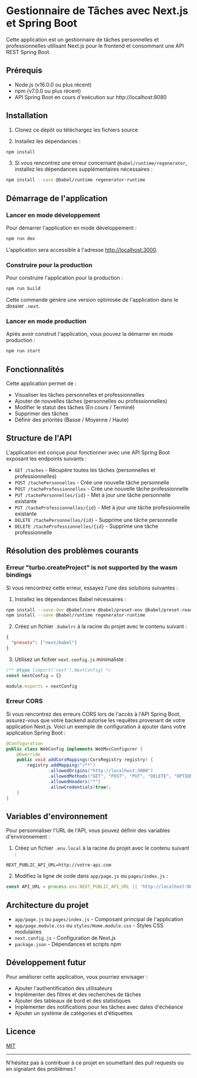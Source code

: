 # Gestionnaire de Tâches avec Next.js et Spring Boot

Cette application est un gestionnaire de tâches personnelles et professionnelles utilisant Next.js pour le frontend et consommant une API REST Spring Boot.

## Prérequis

- Node.js (v16.0.0 ou plus récent)
- npm (v7.0.0 ou plus récent)
- API Spring Boot en cours d'exécution sur http://localhost:8080

## Installation

1. Clonez ce dépôt ou téléchargez les fichiers source

2. Installez les dépendances :

```bash
npm install
```

3. Si vous rencontrez une erreur concernant `@babel/runtime/regenerator`, installez les dépendances supplémentaires nécessaires :

```bash
npm install --save @babel/runtime regenerator-runtime
```

## Démarrage de l'application

### Lancer en mode développement

Pour démarrer l'application en mode développement :

```bash
npm run dev
```

L'application sera accessible à l'adresse [http://localhost:3000](http://localhost:3000).

### Construire pour la production

Pour construire l'application pour la production :

```bash
npm run build
```

Cette commande génère une version optimisée de l'application dans le dossier `.next`.

### Lancer en mode production

Après avoir construit l'application, vous pouvez la démarrer en mode production :

```bash
npm run start
```

## Fonctionnalités

Cette application permet de :

- Visualiser les tâches personnelles et professionnelles
- Ajouter de nouvelles tâches (personnelles ou professionnelles)
- Modifier le statut des tâches (En cours / Terminé)
- Supprimer des tâches
- Définir des priorités (Basse / Moyenne / Haute)

## Structure de l'API

L'application est conçue pour fonctionner avec une API Spring Boot exposant les endpoints suivants :

- `GET /taches` - Récupère toutes les tâches (personnelles et professionnelles)
- `POST /tachePersonnelles` - Crée une nouvelle tâche personnelle
- `POST /tacheProfessionnelles` - Crée une nouvelle tâche professionnelle
- `PUT /tachePersonnelles/{id}` - Met à jour une tâche personnelle existante
- `PUT /tacheProfessionnelles/{id}` - Met à jour une tâche professionnelle existante
- `DELETE /tachePersonnelles/{id}` - Supprime une tâche personnelle
- `DELETE /tacheProfessionnelles/{id}` - Supprime une tâche professionnelle

## Résolution des problèmes courants

### Erreur "turbo.createProject" is not supported by the wasm bindings

Si vous rencontrez cette erreur, essayez l'une des solutions suivantes :

1. Installez les dépendances Babel nécessaires :
```bash
npm install --save-dev @babel/core @babel/preset-env @babel/preset-react babel-loader
npm install --save @babel/runtime regenerator-runtime
```

2. Créez un fichier `.babelrc` à la racine du projet avec le contenu suivant :
```json
{
  "presets": ["next/babel"]
}
```

3. Utilisez un fichier `next.config.js` minimaliste :
```javascript
/** @type {import('next').NextConfig} */
const nextConfig = {}

module.exports = nextConfig
```

### Erreur CORS

Si vous rencontrez des erreurs CORS lors de l'accès à l'API Spring Boot, assurez-vous que votre backend autorise les requêtes provenant de votre application Next.js. Voici un exemple de configuration à ajouter dans votre application Spring Boot :

```java
@Configuration
public class WebConfig implements WebMvcConfigurer {
    @Override
    public void addCorsMappings(CorsRegistry registry) {
        registry.addMapping("/**")
                .allowedOrigins("http://localhost:3000")
                .allowedMethods("GET", "POST", "PUT", "DELETE", "OPTIONS")
                .allowedHeaders("*")
                .allowCredentials(true);
    }
}
```

## Variables d'environnement

Pour personnaliser l'URL de l'API, vous pouvez définir des variables d'environnement :

1. Créez un fichier `.env.local` à la racine du projet avec le contenu suivant :
```
NEXT_PUBLIC_API_URL=http://votre-api.com
```

2. Modifiez la ligne de code dans `app/page.js` ou `pages/index.js` :
```javascript
const API_URL = process.env.NEXT_PUBLIC_API_URL || 'http://localhost:8080';
```

## Architecture du projet

- `app/page.js` ou `pages/index.js` - Composant principal de l'application
- `app/page.module.css` ou `styles/Home.module.css` - Styles CSS modulaires
- `next.config.js` - Configuration de Next.js
- `package.json` - Dépendances et scripts npm

## Développement futur

Pour améliorer cette application, vous pourriez envisager :

- Ajouter l'authentification des utilisateurs
- Implémenter des filtres et des recherches de tâches
- Ajouter des tableaux de bord et des statistiques
- Implémenter des notifications pour les tâches avec dates d'échéance
- Ajouter un système de catégories et d'étiquettes

## Licence

[MIT](LICENSE)

---

N'hésitez pas à contribuer à ce projet en soumettant des pull requests ou en signalant des problèmes !
